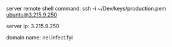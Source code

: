 server remote shell command: ssh -i ~/Dev/keys/production.pem ubuntu@3.215.9.250

server ip: 3.215.9.250

domain name: nel.infect.fyi
